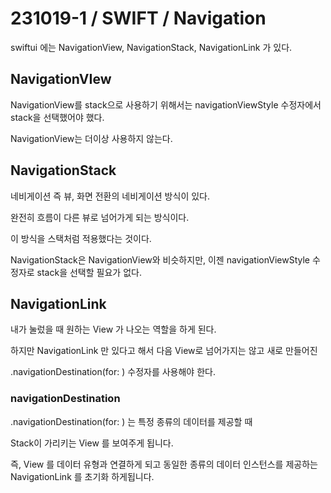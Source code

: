 # 231019-1 / SWIFT / Navigation

swiftui 에는 NavigationView, NavigationStack, NavigationLink 가 있다.

## NavigationVIew

NavigationView를 stack으로 사용하기 위해서는 navigationViewStyle 수정자에서 stack을 선택했어야 했다.

NavigationView는 더이상 사용하지 않는다.

## NavigationStack

네비게이션 즉 뷰, 화면 전환의 네비게이션 방식이 있다.

완전히 흐름이 다른 뷰로 넘어가게 되는 방식이다.

이 방식을 스택처럼 적용했다는 것이다.

NavigationStack은 NavigationView와 비슷하지만, 이젠 navigationViewStyle 수정자로 stack을
선택할 필요가 없다.

## NavigationLink

내가 눌렀을 때 원하는 View 가 나오는 역할을 하게 된다.

하지만 NavigationLink 만 있다고 해서 다음 View로 넘어가지는 않고 새로 만들어진 

.navigationDestination(for: ) 수정자를 사용해야 한다.

### navigationDestination

.navigationDestination(for: ) 는 특정 종류의 데이터를 제공할 때 

Stack이 가리키는 View 를 보여주게 됩니다.

즉, View 를 데이터 유형과 연결하게 되고 동일한 종류의 데이터 인스턴스를 제공하는 NavigationLink 를 초기화 하게됩니다.
